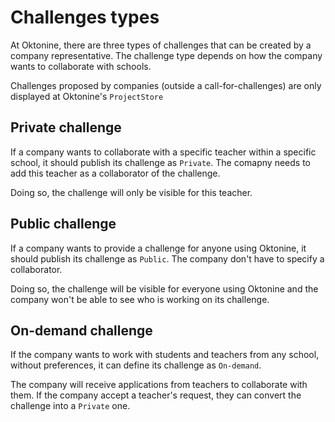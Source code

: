# Challenges types

At Oktonine, there are three types of challenges that can be created by a company representative. The challenge type depends on how the company wants to collaborate with schools.

Challenges proposed by companies (outside a call-for-challenges) are only displayed at Oktonine's ``ProjectStore`` 

## Private challenge

If a company wants to collaborate with a specific teacher within a specific school, it should publish its challenge as ``Private``. The comapny needs to add this teacher as a collaborator of the challenge.

Doing so, the challenge will only be visible for this teacher.

## Public challenge

If a company wants to provide a challenge for anyone using Oktonine, it should publish its challenge as ``Public``. The company don't have to specify a collaborator.

Doing so, the challenge will be visible for everyone using Oktonine and the company won't be able to see who is working on its challenge.

## On-demand challenge

If the company wants to work with students and teachers from any school, without preferences, it can define its challenge as ``On-demand``.

The company will receive applications from teachers to collaborate with them.
If the company accept a teacher's request, they can convert the challenge into a ``Private`` one. 